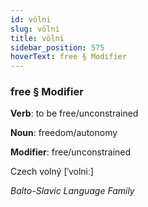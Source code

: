 ```yaml
---
id: völni
slug: völni
title: völni
sidebar_position: 575
hoverText: free § Modifier
---
```


### free § Modifier

**Verb**: to be free/unconstrained

**Noun**: freedom/autonomy

**Modifier**: free/unconstrained

Czech volný [ˈvolniː]

*Balto-Slavic Language Family*